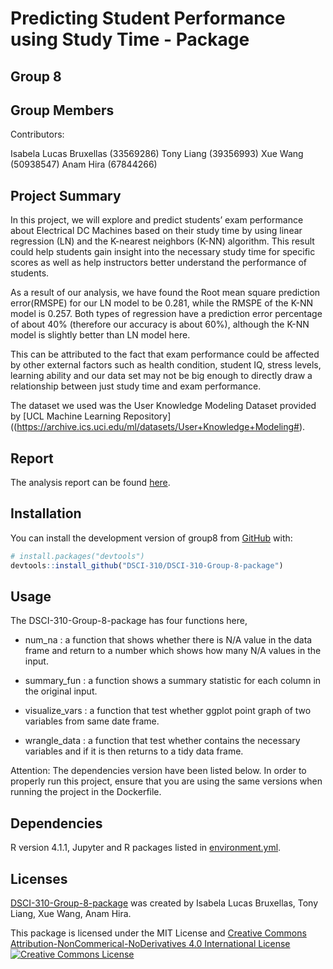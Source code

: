
<!-- README.md is generated from README.Rmd. Please edit that file -->
<!-- badges: start -->
<!-- badges: end -->

# Predicting Student Performance using Study Time - Package

## Group 8

## Group Members

Contributors:

Isabela Lucas Bruxellas (33569286) Tony Liang (39356993) Xue Wang
(50938547) Anam Hira (67844266)

## Project Summary

In this project, we will explore and predict students’ exam performance
about Electrical DC Machines based on their study time by using linear
regression (LN) and the K-nearest neighbors (K-NN) algorithm. This
result could help students gain insight into the necessary study time
for specific scores as well as help instructors better understand the
performance of students.

As a result of our analysis, we have found the Root mean square
prediction error(RMSPE) for our LN model to be 0.281, while the RMSPE of
the K-NN model is 0.257. Both types of regression have a prediction
error percentage of about 40% (therefore our accuracy is about 60%),
although the K-NN model is slightly better than LN model here.

This can be attributed to the fact that exam performance could be
affected by other external factors such as health condition, student IQ,
stress levels, learning ability and our data set may not be big enough
to directly draw a relationship between just study time and exam
performance.

The dataset we used was the User Knowledge Modeling Dataset provided by
\[UCL Machine Learning
Repository\]((<https://archive.ics.uci.edu/ml/datasets/User+Knowledge+Modeling#>).

## Report

The analysis report can be found
[here](https://github.com/DSCI-310/DSCI-310-Group-8/blob/main/doc/student_performance_analysis_report.Rmd#).

## Installation

You can install the development version of group8 from
[GitHub](https://github.com/) with:

``` r
# install.packages("devtools")
devtools::install_github("DSCI-310/DSCI-310-Group-8-package")
```

## Usage

The DSCI-310-Group-8-package has four functions here,

-   num_na : a function that shows whether there is N/A value in the
    data frame and return to a number which shows how many N/A values in
    the input.

-   summary_fun : a function shows a summary statistic for each column
    in the original input.

-   visualize_vars : a function that test whether ggplot point graph of
    two variables from same date frame.

-   wrangle_data : a function that test whether contains the necessary
    variables and if it is then returns to a tidy data frame.

Attention: The dependencies version have been listed below. In order to
properly run this project, ensure that you are using the same versions
when running the project in the Dockerfile.

## Dependencies

R version 4.1.1, Jupyter and R packages listed in
[environment.yml](https://github.com/DSCI-310/DSCI-310-Group-8/blob/main/environment.yml).

## Licenses

[DSCI-310-Group-8-package](https://github.com/DSCI-310/DSCI-310-Group-8-package)
was created by Isabela Lucas Bruxellas, Tony Liang, Xue Wang, Anam Hira.

This package is licensed under the MIT License and [Creative Commons
Attribution-NonCommerical-NoDerivatives 4.0 International
License](https://creativecommons.org/licenses/by-nc-nd/4.0/)
<a rel="license" href="http://creativecommons.org/licenses/by-nc-nd/4.0/"><img alt="Creative Commons License" style="border-width:1" src="https://i.creativecommons.org/l/by-nc-nd/4.0/88x31.png" /></a><br />
